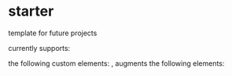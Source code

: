 starter
=======

template for future projects

currently supports:

the following custom elements: <icon>, <coffeescript>
augments the following elements: <script>, <style>
css preprocessing
in-browser coffeescript

to-do:

in-browser typescript
